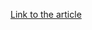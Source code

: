 [Link to the article](https://trustwave.com/Resources/SpiderLabs-Blog/New-POS-Malware-Emerges---Punkey/)
